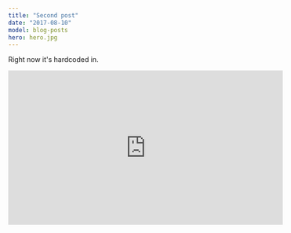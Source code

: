 ```yaml
---
title: "Second post"
date: "2017-08-10"
model: blog-posts
hero: hero.jpg
---
```


Right now it's hardcoded in.

<iframe width="560" height="315" src="https://www.youtube.com/embed/4n0xNbfJLR8" frameborder="0" allowfullscreen></iframe>
